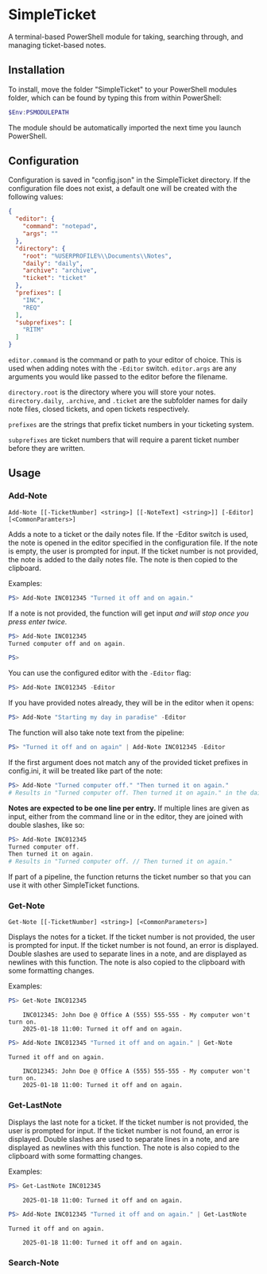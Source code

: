 # SimpleTicket

A terminal-based PowerShell module for taking, searching through, and managing ticket-based notes.

## Installation

To install, move the folder "SimpleTicket" to your PowerShell modules folder, which can be found by typing this from within PowerShell:

```powershell
$Env:PSMODULEPATH
```

The module should be automatically imported the next time you launch PowerShell.

## Configuration

Configuration is saved in "config.json" in the SimpleTicket directory. If the configuration file does not exist, a default one will be created with the following values:

```json
{
  "editor": {
    "command": "notepad",
    "args": ""
  },
  "directory": {
    "root": "%USERPROFILE%\\Documents\\Notes",
    "daily": "daily",
    "archive": "archive",
    "ticket": "ticket"
  },
  "prefixes": [
    "INC",
    "REQ"
  ],
  "subprefixes": [
    "RITM"
  ]
}
```

`editor.command` is the command or path to your editor of choice. This is used when adding notes with the `-Editor` switch. `editor.args` are any arguments you would like passed to the editor before the filename.

`directory.root` is the directory where you will store your notes. `directory.daily`, `.archive`, and `.ticket` are the subfolder names for daily note files, closed tickets, and open tickets respectively.

`prefixes` are the strings that prefix ticket numbers in your ticketing system.

`subprefixes` are ticket numbers that will require a parent ticket number before they are written.

## Usage

### Add-Note

`Add-Note [[-TicketNumber] <string>] [[-NoteText] <string>]] [-Editor] [<CommonParamters>]`

Adds a note to a ticket or the daily notes file. If the -Editor switch is used, the note is opened in the editor specified in the configuration file. If the note is empty, the user is prompted for input. If the ticket number is not provided, the note is added to the daily notes file. The note is then copied to the clipboard.

Examples:

```powershell
PS> Add-Note INC012345 "Turned it off and on again."
```

If a note is not provided, the function will get input *and will stop once you press enter twice.*

```powershell
PS> Add-Note INC012345
Turned computer off and on again.

PS>
```

You can use the configured editor with the `-Editor` flag:

```powershell
PS> Add-Note INC012345 -Editor
```

If you have provided notes already, they will be in the editor when it opens:

```powershell
PS> Add-Note "Starting my day in paradise" -Editor
```

The function will also take note text from the pipeline:

```powershell
PS> "Turned it off and on again" | Add-Note INC012345 -Editor
```

If the first argument does not match any of the provided ticket prefixes in config.ini, it will be treated like part of the note:

```powershell
PS> Add-Note "Turned computer off." "Then turned it on again."
# Results in "Turned computer off. Then turned it on again." in the daily file.
```

**Notes are expected to be one line per entry.** If multiple lines are given as input, either from the command line or in the editor, they are joined with double slashes, like so:

```powershell
PS> Add-Note INC012345
Turned computer off.
Then turned it on again.
# Results in "Turned computer off. // Then turned it on again."
```

If part of a pipeline, the function returns the ticket number so that you can use it with other SimpleTicket functions.

### Get-Note

`Get-Note [[-TicketNumber] <string>] [<CommonParameters>]`

Displays the notes for a ticket. If the ticket number is not provided, the user is prompted for input. If the ticket number is not found, an error is displayed. Double slashes are used to separate lines in a note, and are displayed as newlines with this function. The note is also copied to the clipboard with some formatting changes.

Examples:

```powershell
PS> Get-Note INC012345
```
```
    INC012345: John Doe @ Office A (555) 555-555 - My computer won't turn on.
    2025-01-18 11:00: Turned it off and on again.
```

```powershell
PS> Add-Note INC012345 "Turned it off and on again." | Get-Note
```
```
Turned it off and on again.

    INC012345: John Doe @ Office A (555) 555-555 - My computer won't turn on.
    2025-01-18 11:00: Turned it off and on again.
```

### Get-LastNote

Displays the last note for a ticket. If the ticket number is not provided, the user is prompted for input. If the ticket number is not found, an error is displayed. Double slashes are used to separate lines in a note, and are displayed as newlines with this function. The note is also copied to the clipboard with some formatting changes.

Examples:

```powershell
PS> Get-LastNote INC012345
```
```
    2025-01-18 11:00: Turned it off and on again.
```

```powershell
PS> Add-Note INC012345 "Turned it off and on again." | Get-LastNote
```
```
Turned it off and on again.

    2025-01-18 11:00: Turned it off and on again.
```

### Search-Note
